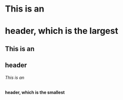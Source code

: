 # This is an <h1> header, which is the largest
## This is an <h2> header
###### This is an <h4> header, which is the smallest

